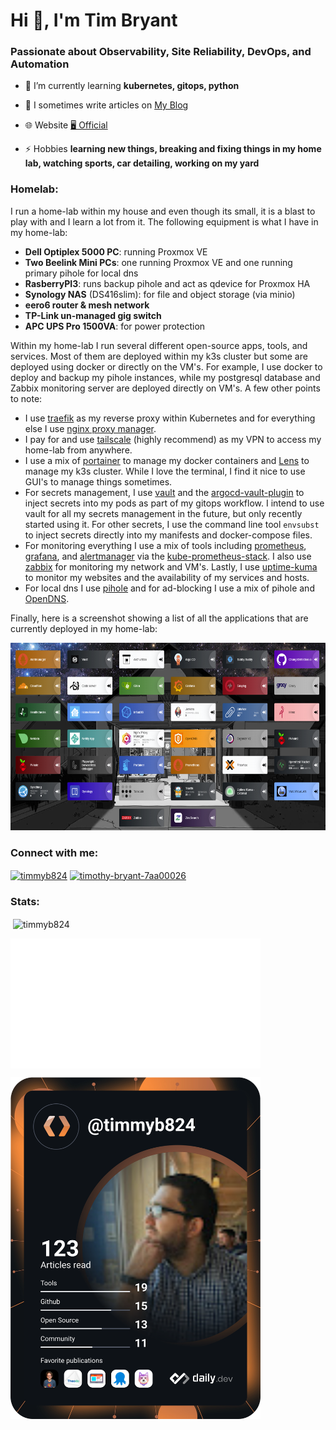 <h1 align="left">Hi 👋, I'm Tim Bryant</h1>
<h3 align="left">Passionate about Observability, Site Reliability, DevOps, and Automation</h3>

- 🌱 I’m currently learning **kubernetes, gitops, python**

- 📝 I sometimes write articles on [My Blog](https://blog.timothybryantjr.com)

- 🌐 Website [🖥️ Official](https://timothybryantjr.com)

- ⚡ Hobbies **learning new things, breaking and fixing things in my home lab, watching sports, car detailing, working on my yard**

<h3 align="left">Homelab:</h3>

I run a home-lab within my house and even though its small, it is a blast to play with and I learn a lot from it. The following equipment is what I have in my home-lab:

- **Dell Optiplex 5000 PC**: running Proxmox VE
- **Two Beelink Mini PCs**: one running Proxmox VE and one running primary pihole for local dns
- **RasberryPI3**: runs backup pihole and act as qdevice for Proxmox HA
- **Synology NAS** (DS416slim): for file and object storage (via minio)
- **eero6 router & mesh network**
- **TP-Link un-managed gig switch**
- **APC UPS Pro 1500VA**: for power protection

Within my home-lab I run several different open-source apps, tools, and services. Most of them are deployed within my k3s cluster but some are deployed using docker or directly on the VM's. For example, I use docker to deploy and backup my pihole instances, while my postgresql database and Zabbix monitoring server are deployed directly on VM's. A few other points to note:

- I use [traefik](https://traefik.io/) as my reverse proxy within Kubernetes and for everything else I use [nginx proxy manager](https://nginxproxymanager.com/).
- I pay for and use [tailscale](https://tailscale.com/) (highly recommend) as my VPN to access my home-lab from anywhere.
- I use a mix of [portainer](https://www.portainer.io/) to manage my docker containers and [Lens](https://k8slens.dev/) to manage my k3s cluster. While I love the terminal, I find it nice to use GUI's to manage things sometimes.
- For secrets management, I use [vault](https://developer.hashicorp.com/vault) and the [argocd-vault-plugin](https://github.com/argoproj-labs/argocd-vault-plugin) to inject secrets into my pods as part of my gitops workflow. I intend to use vault for all my secrets management in the future, but only recently started using it. For other secrets, I use the command line tool `envsubst` to inject secrets directly into my manifests and docker-compose files.
- For monitoring everything I use a mix of tools including [prometheus](https://prometheus.io/), [grafana](https://grafana.com/), and [alertmanager](https://prometheus.io/docs/alerting/latest/alertmanager/) via the [kube-prometheus-stack](https://github.com/prometheus-community/helm-charts/tree/main/charts/kube-prometheus-stack). I also use [zabbix](https://www.zabbix.com/) for monitoring my network and VM's. Lastly, I use [uptime-kuma](https://github.com/louislam/uptime-kuma) to monitor my websites and the availability of my services and hosts.
- For local dns I use [pihole](https://pi-hole.net/) and for ad-blocking I use a mix of pihole and [OpenDNS](https://www.opendns.com/).

Finally, here is a screenshot showing a list of all the applications that are currently deployed in my home-lab:

<img src="homelab-services.png"  width="600" height="300">

<h3 align="left">Connect with me:</h3>
<p align="left">
<a href="https://twitter.com/timmyb824" target="blank"><img align="center" src="https://raw.githubusercontent.com/rahuldkjain/github-profile-readme-generator/master/src/images/icons/Social/twitter.svg" alt="timmyb824" height="30" width="40" /></a>
<a href="https://linkedin.com/in/timothy-bryant-7aa00026" target="blank"><img align="center" src="https://raw.githubusercontent.com/rahuldkjain/github-profile-readme-generator/master/src/images/icons/Social/linked-in-alt.svg" alt="timothy-bryant-7aa00026" height="30" width="40" /></a>
</p>

<h3 align="left">Stats:</h3>

<p>&nbsp;<img align="center" src="https://github-readme-stats.vercel.app/api?username=timmyb824&show_icons=true&locale=en&theme=tokyonight" alt="timmyb824" /></p>

<img align="center" src="/github-metrics.svg" alt="Metrics" width="400">

<a href="https://app.daily.dev/DailyDevTips"><img src="https://github.com/timmyb824/timmyb824/blob/main/devcard.svg" width="400" alt="Tim Bryant's Dev Card"/></a>
